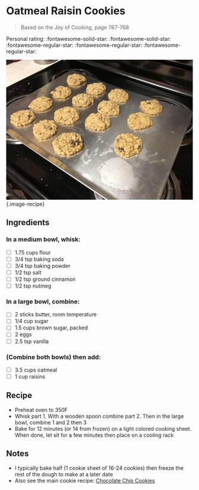 # Oatmeal Raisin Cookies

> Based on the Joy of Cooking, page 767-768

<!-- {cts} rating=2; (User can specify rating on scale of 1-5) -->

Personal rating: :fontawesome-solid-star: :fontawesome-solid-star: :fontawesome-regular-star: :fontawesome-regular-star: :fontawesome-regular-star:

<!-- {cte} -->

<!-- {cts} name_image=oatmeal_raisin_cookies.jpg; (User can specify image name) -->

![oatmeal_raisin_cookies.jpg](./oatmeal_raisin_cookies.jpg){.image-recipe}

<!-- {cte} -->

## Ingredients

### In a medium bowl, whisk:

- [ ] 1.75 cups flour
- [ ] 3/4 tsp baking soda
- [ ] 3/4 tsp baking powder
- [ ] 1/2 tsp salt
- [ ] 1/2 tsp ground cinnamon
- [ ] 1/2 tsp nutmeg

### In a large bowl, combine:

- [ ] 2 sticks butter, room temperature
- [ ] 1/4 cup sugar
- [ ] 1.5 cups brown sugar, packed
- [ ] 2 eggs
- [ ] 2.5 tsp vanilla

### (Combine both bowls) then add:

- [ ] 3.5 cups oatmeal
- [ ] 1 cup raisins

## Recipe

- Preheat oven to 350F
- Whisk part 1. With a wooden spoon combine part 2. Then in the large bowl, combine 1 and 2 then 3
- Bake for 12 minutes (or 14 from frozen) on a light colored cooking sheet. When done, let sit for a few minutes then place on a cooling rack

## Notes

- I typically bake half (1 cookie sheet of 16-24 cookies) then freeze the rest of the dough to make at a later date
- Also see the main cookie recipe: [Chocolate Chip Cookies](./chocolate_chip_cookies.md)
